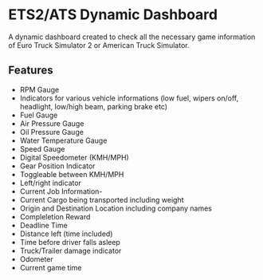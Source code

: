 # ETS2/ATS Dynamic Dashboard

A dynamic dashboard created to check all the necessary game information of Euro Truck Simulator 2 or American Truck Simulator.

## Features

- RPM Gauge
- Indicators for various vehicle informations (low fuel, wipers on/off, headlight, low/high beam, parking brake etc)
- Fuel Gauge
- Air Pressure Gauge
- Oil Pressure Gauge
- Water Temperature Gauge
- Speed Gauge
- Digital Speedometer (KMH/MPH)
- Gear Position Indicator
- Toggleable between KMH/MPH
- Left/right indicator
- Current Job Information-
- Current Cargo being transported including weight
- Origin and Destination Location including company names
- Compleletion Reward
- Deadline Time
- Distance left (time included)
- Time before driver falls asleep
- Truck/Trailer damage indicator
- Odometer
- Current game time